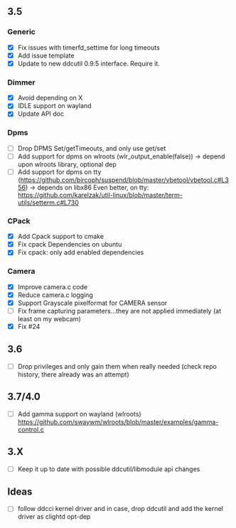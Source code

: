 ## 3.5

### Generic
- [x] Fix issues with timerfd_settime for long timeouts
- [x] Add issue template
- [x] Update to new ddcutil 0.9.5 interface. Require it.

### Dimmer
- [x] Avoid depending on X
- [x] IDLE support on wayland
- [x] Update API doc

### Dpms
- [ ] Drop DPMS Set/getTimeouts, and only use get/set 
- [ ] Add support for dpms on wlroots (wlr_output_enable(false)) -> depend upon wlroots library, optional dep
- [ ] Add support for dpms on tty (https://github.com/bircoph/suspend/blob/master/vbetool/vbetool.c#L356) -> depends on libx86
Even better, on tty: https://github.com/karelzak/util-linux/blob/master/term-utils/setterm.c#L730

### CPack
- [x] Add Cpack support to cmake
- [x] Fix cpack Dependencies on ubuntu
- [x] Fix cpack: only add enabled dependencies

### Camera
- [x] Improve camera.c code
- [x] Reduce camera.c logging
- [x] Support Grayscale pixelformat for CAMERA sensor
- [ ] Fix frame capturing parameters...they are not applied immediately (at least on my webcam)
- [x] Fix #24

## 3.6
- [ ] Drop privileges and only gain them when really needed (check repo history, there already was an attempt)

## 3.7/4.0
- [ ] Add gamma support on wayland (wlroots)
https://github.com/swaywm/wlroots/blob/master/examples/gamma-control.c

## 3.X
- [ ] Keep it up to date with possible ddcutil/libmodule api changes

## Ideas
- [ ] follow ddcci kernel driver and in case, drop ddcutil and add the kernel driver as clightd opt-dep

